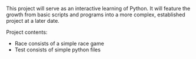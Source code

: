 This project will serve as an interactive learning of Python. It will feature the growth from basic scripts and programs into a more complex, established project at a later date.

Project contents:
* Race consists of a simple race game
* Test consists of simple python files
